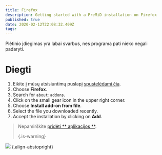 ```yaml
---
title: Firefox
description: Getting started with a PreMiD installation on Firefox
published: true
date: 2020-02-12T22:08:32.409Z
tags:
---
```


Plėtinio įdiegimas yra labai svarbus, nes programa pati nieko negali padaryti.

# Diegti
1. Eikite į mūsų atsisiuntimų puslapį [spustelėdami čia](https://premid.app/downloads).
2. Choose **Firefox**.
3. Search for `about:addons`.
4. Click on the small gear icon in the upper right corner.
5. Choose **Install add-on from file**.
6. Select the file you downloaded recently.
7. Accept the installation by clicking on **Add**.

> Nepamirškite [ pridėti ** aplikacijos **](/install). 
> 
> {.is-warning}

![](https://img.icons8.com/color/2x/firefox.png) {.align-abstopright}